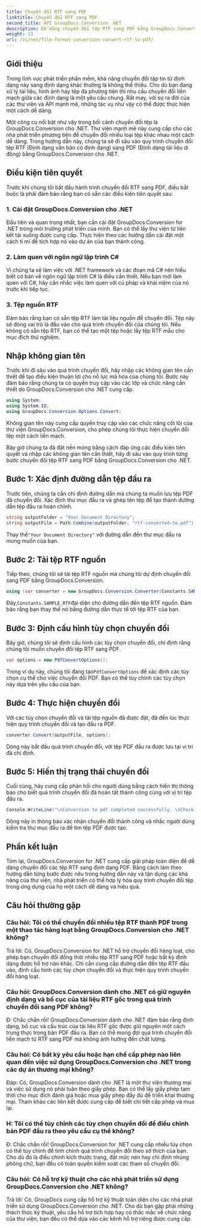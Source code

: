 ```yaml
---
title: Chuyển đổi RTF sang PDF
linktitle: Chuyển đổi RTF sang PDF
second_title: API GroupDocs.Conversion .NET
description: Dễ dàng chuyển đổi tệp RTF sang PDF bằng GroupDocs.Conversion for .NET. Hãy làm theo từng bước của chúng tôi để tích hợp và giải phóng sức mạnh của việc chuyển đổi tệp.
weight: 13
url: /vi/net/file-format-conversion-convert-rtf-to-pdf/
---
```

## Giới thiệu

Trong lĩnh vực phát triển phần mềm, khả năng chuyển đổi tập tin từ định dạng này sang định dạng khác thường là không thể thiếu. Cho dù bạn đang xử lý tài liệu, hình ảnh hay tệp đa phương tiện thì nhu cầu chuyển đổi liền mạch giữa các định dạng là một yêu cầu chung. Rất may, với sự ra đời của các thư viện và API mạnh mẽ, những tác vụ như vậy có thể được thực hiện một cách dễ dàng.

Một công cụ nổi bật như vậy trong bối cảnh chuyển đổi tệp là GroupDocs.Conversion cho .NET. Thư viện mạnh mẽ này cung cấp cho các nhà phát triển phương tiện để chuyển đổi nhiều loại tệp khác nhau một cách dễ dàng. Trong hướng dẫn này, chúng ta sẽ đi sâu vào quy trình chuyển đổi tệp RTF (Định dạng văn bản có định dạng) sang PDF (Định dạng tài liệu di động) bằng GroupDocs.Conversion cho .NET.

## Điều kiện tiên quyết

Trước khi chúng tôi bắt đầu hành trình chuyển đổi RTF sang PDF, điều bắt buộc là phải đảm bảo rằng bạn có sẵn các điều kiện tiên quyết sau:

### 1. Cài đặt GroupDocs.Conversion cho .NET

Đầu tiên và quan trọng nhất, bạn cần cài đặt GroupDocs.Conversion for .NET trong môi trường phát triển của mình. Bạn có thể lấy thư viện từ liên kết tải xuống được cung cấp. Thực hiện theo các hướng dẫn cài đặt một cách tỉ mỉ để tích hợp nó vào dự án của bạn thành công.

### 2. Làm quen với ngôn ngữ lập trình C#

Vì chúng ta sẽ làm việc với .NET framework và các đoạn mã C# nên hiểu biết cơ bản về ngôn ngữ lập trình C# là điều cần thiết. Nếu bạn mới làm quen với C#, hãy cân nhắc việc làm quen với cú pháp và khái niệm của nó trước khi tiếp tục.

### 3. Tệp nguồn RTF

Đảm bảo rằng bạn có sẵn tệp RTF làm tài liệu nguồn để chuyển đổi. Tệp này sẽ đóng vai trò là đầu vào cho quá trình chuyển đổi của chúng tôi. Nếu không có sẵn tệp RTF, bạn có thể tạo một tệp hoặc lấy tệp RTF mẫu cho mục đích thử nghiệm.

## Nhập không gian tên

Trước khi đi sâu vào quá trình chuyển đổi, hãy nhập các không gian tên cần thiết để tạo điều kiện thuận lợi cho nỗ lực mã hóa của chúng tôi. Bước này đảm bảo rằng chúng ta có quyền truy cập vào các lớp và chức năng cần thiết do GroupDocs.Conversion cho .NET cung cấp.

```csharp
using System;
using System.IO;
using GroupDocs.Conversion.Options.Convert;
```

Không gian tên này cung cấp quyền truy cập vào các chức năng cốt lõi của thư viện GroupDocs.Conversion, cho phép chúng tôi thực hiện chuyển đổi tệp một cách liền mạch.

Bây giờ chúng ta đã đặt nền móng bằng cách đáp ứng các điều kiện tiên quyết và nhập các không gian tên cần thiết, hãy đi sâu vào quy trình từng bước chuyển đổi tệp RTF sang PDF bằng GroupDocs.Conversion cho .NET.

## Bước 1: Xác định đường dẫn tệp đầu ra

Trước tiên, chúng ta cần chỉ định đường dẫn mà chúng ta muốn lưu tệp PDF đã chuyển đổi. Xác định thư mục đầu ra và ghép tên tệp để tạo thành đường dẫn tệp đầu ra hoàn chỉnh.

```csharp
string outputFolder = "Your Document Directory";
string outputFile = Path.Combine(outputFolder, "rtf-converted-to.pdf");
```

 Thay thế`"Your Document Directory"` với đường dẫn đến thư mục đầu ra mong muốn của bạn.

## Bước 2: Tải tệp RTF nguồn

Tiếp theo, chúng tôi sẽ tải tệp RTF nguồn mà chúng tôi dự định chuyển đổi sang PDF bằng GroupDocs.Conversion.

```csharp
using (var converter = new GroupDocs.Conversion.Converter(Constants.SAMPLE_RTF))
```

 Đây,`Constants.SAMPLE_RTF`đại diện cho đường dẫn đến tệp RTF nguồn. Đảm bảo rằng bạn thay thế nó bằng đường dẫn thực tế tới tệp RTF của bạn.

## Bước 3: Định cấu hình tùy chọn chuyển đổi

Bây giờ, chúng tôi sẽ định cấu hình các tùy chọn chuyển đổi, chỉ định rằng chúng tôi muốn chuyển đổi tệp RTF sang PDF.

```csharp
var options = new PdfConvertOptions();
```

 Trong ví dụ này, chúng tôi đang tạo`PdfConvertOptions` để xác định các tùy chọn cụ thể cho việc chuyển đổi PDF. Bạn có thể tùy chỉnh các tùy chọn này dựa trên yêu cầu của bạn.

## Bước 4: Thực hiện chuyển đổi

Với các tùy chọn chuyển đổi và tải tệp nguồn đã được đặt, đã đến lúc thực hiện quy trình chuyển đổi và tạo đầu ra PDF.

```csharp
converter.Convert(outputFile, options);
```

Dòng này bắt đầu quá trình chuyển đổi, với tệp PDF đầu ra được lưu tại vị trí đã chỉ định.

## Bước 5: Hiển thị trạng thái chuyển đổi

Cuối cùng, hãy cung cấp phản hồi cho người dùng bằng cách hiển thị thông báo cho biết quá trình chuyển đổi đã hoàn tất thành công cùng với vị trí tệp đầu ra.

```csharp
Console.WriteLine("\nConversion to pdf completed successfully. \nCheck output in {0}", outputFolder);
```

Dòng này in thông báo xác nhận chuyển đổi thành công và nhắc người dùng kiểm tra thư mục đầu ra để tìm tệp PDF được tạo.

## Phần kết luận

Tóm lại, GroupDocs.Conversion for .NET cung cấp giải pháp toàn diện để dễ dàng chuyển đổi các tệp RTF sang định dạng PDF. Bằng cách làm theo hướng dẫn từng bước được nêu trong hướng dẫn này và tận dụng các khả năng của thư viện, nhà phát triển có thể hợp lý hóa quy trình chuyển đổi tệp trong ứng dụng của họ một cách dễ dàng và hiệu quả.

## Câu hỏi thường gặp

### Câu hỏi: Tôi có thể chuyển đổi nhiều tệp RTF thành PDF trong một thao tác hàng loạt bằng GroupDocs.Conversion cho .NET không?

Trả lời: Có, GroupDocs.Conversion for .NET hỗ trợ chuyển đổi hàng loạt, cho phép bạn chuyển đổi đồng thời nhiều tệp RTF sang PDF hoặc bất kỳ định dạng được hỗ trợ nào khác. Chỉ cần cung cấp đường dẫn đến tệp RTF đầu vào, định cấu hình các tùy chọn chuyển đổi và thực hiện quy trình chuyển đổi hàng loạt.

### Câu hỏi: GroupDocs.Conversion dành cho .NET có giữ nguyên định dạng và bố cục của tài liệu RTF gốc trong quá trình chuyển đổi sang PDF không?

Đ: Chắc chắn rồi! GroupDocs.Conversion dành cho .NET đảm bảo rằng định dạng, bố cục và cấu trúc của tài liệu RTF gốc được giữ nguyên một cách trung thực trong bản PDF đầu ra. Bạn có thể mong đợi quá trình chuyển đổi liền mạch từ RTF sang PDF mà không ảnh hưởng đến chất lượng.

### Câu hỏi: Có bất kỳ yêu cầu hoặc hạn chế cấp phép nào liên quan đến việc sử dụng GroupDocs.Conversion cho .NET trong các dự án thương mại không?

Đáp: Có, GroupDocs.Conversion dành cho .NET là một thư viện thương mại và việc sử dụng nó phải tuân theo giấy phép. Bạn có thể lấy giấy phép tạm thời cho mục đích đánh giá hoặc mua giấy phép đầy đủ để triển khai thương mại. Tham khảo các liên kết được cung cấp để biết chi tiết cấp phép và mua lại.

### H: Tôi có thể tùy chỉnh các tùy chọn chuyển đổi để điều chỉnh bản PDF đầu ra theo yêu cầu cụ thể không?

Đ: Chắc chắn rồi! GroupDocs.Conversion for .NET cung cấp nhiều tùy chọn có thể tùy chỉnh để tinh chỉnh quá trình chuyển đổi theo sở thích của bạn. Cho dù đó là điều chỉnh kích thước trang, đặt mức nén hay chỉ định nhúng phông chữ, bạn đều có toàn quyền kiểm soát các tham số chuyển đổi.

### Câu hỏi: Có hỗ trợ kỹ thuật cho các nhà phát triển sử dụng GroupDocs.Conversion cho .NET không?

Trả lời: Có, GroupDocs cung cấp hỗ trợ kỹ thuật toàn diện cho các nhà phát triển sử dụng GroupDocs.Conversion cho .NET. Cho dù bạn gặp phải những thách thức kỹ thuật, yêu cầu hỗ trợ tích hợp hay có thắc mắc về chức năng của thư viện, bạn đều có thể dựa vào các kênh hỗ trợ riêng được cung cấp.